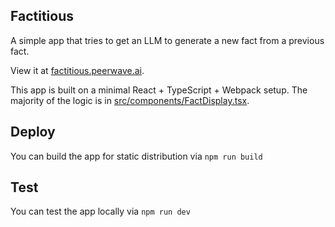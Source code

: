 ## Factitious

A simple app that tries to get an LLM to generate a new fact from a previous fact.

View it at [factitious.peerwave.ai](https://factitious.peerwave.ai).

This app is built on a minimal React + TypeScript + Webpack setup.
The majority of the logic is in [src/components/FactDisplay.tsx](src/components/FactDisplay.tsx).

## Deploy

You can build the app for static distribution via `npm run build`

## Test

You can test the app locally via `npm run dev`
